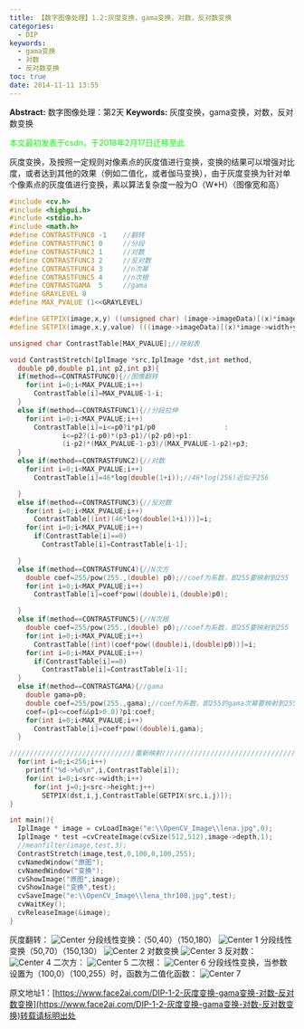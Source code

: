 ```yaml
---
title: 【数字图像处理】1.2:灰度变换，gama变换，对数，反对数变换
categories:
  - DIP
keywords:
  - gama变换
  - 对数
  - 反对数变换
toc: true
date: 2014-11-11 13:55
---
```

**Abstract:** 数字图像处理：第2天
**Keywords:** 灰度变换，gama变换，对数，反对数变换
<!--more-->
<font color="00FF00">本文最初发表于csdn，于2018年2月17日迁移至此</font>

灰度变换，及按照一定规则对像素点的灰度值进行变换，变换的结果可以增强对比度，或者达到其他的效果（例如二值化，或者伽马变换），由于灰度变换为针对单个像素点的灰度值进行变换，素以算法复杂度一般为O（W\*H）（图像宽和高）
```c++
#include <cv.h>
#include <highgui.h>
#include <stdio.h>
#include <math.h>
#define CONTRASTFUNC0 -1	//翻转
#define CONTRASTFUNC1 0		//分段
#define CONTRASTFUNC2 1		//对数
#define CONTRASTFUNC3 2		//反对数
#define CONTRASTFUNC4 3		//n次幂
#define CONTRASTFUNC5 4		//n次根
#define CONTRASTGAMA  5     //gama
#define GRAYLEVEL 8
#define MAX_PVALUE (1<<GRAYLEVEL)

#define GETPIX(image,x,y) ((unsigned char) (image->imageData)[(x)*image->width+(y)])
#define SETPIX(image,x,y,value) (((image->imageData)[(x)*image->width+y])=((unsigned char)value))

unsigned char ContrastTable[MAX_PVALUE];//映射表

void ContrastStretch(IplImage *src,IplImage *dst,int method,
  double p0,double p1,int p2,int p3){
  if(method==CONTRASTFUNC0){//图像翻转
    for(int i=0;i<MAX_PVALUE;i++)
      ContrastTable[i]=MAX_PVALUE-1-i;
  }
  else if(method==CONTRASTFUNC1){//分段拉伸
    for(int i=0;i<MAX_PVALUE;i++)
      ContrastTable[i]=i<=p0?i*p1/p0                 :
		     i<=p2?(i-p0)*(p3-p1)/(p2-p0)+p1:
		     (i-p2)*(MAX_PVALUE-1-p3)/(MAX_PVALUE-1-p2)+p3;
  }
  else if(method==CONTRASTFUNC2){//对数
    for(int i=0;i<MAX_PVALUE;i++)
      ContrastTable[i]=46*log(double(1+i));//46*log(256)近似于256

  }
  else if(method==CONTRASTFUNC3){//反对数
    for(int i=0;i<MAX_PVALUE;i++)
      ContrastTable[(int)(46*log(double(1+i)))]=i;
    for(int i=0;i<MAX_PVALUE;i++)
      if(ContrastTable[i]==0)
        ContrastTable[i]=ContrastTable[i-1];

  }
  else if(method==CONTRASTFUNC4){//N次方
    double coef=255/pow(255.,(double) p0);//coef为系数，即255要映射到255
    for(int i=0;i<MAX_PVALUE;i++)
      ContrastTable[i]=coef*pow((double)i,(double)p0);

  }
  else if(method==CONTRASTFUNC5){//N次根
    double coef=255/pow(255.,(double) p0);//coef为系数，即255要映射到255
    for(int i=0;i<MAX_PVALUE;i++)
      ContrastTable[(int)(coef*pow((double)i,(double)p0))]=i;
    for(int i=0;i<MAX_PVALUE;i++)
      if(ContrastTable[i]==0)
        ContrastTable[i]=ContrastTable[i-1];
  }
  else if(method==CONTRASTGAMA){//gama
    double gama=p0;
    double coef=255/pow(255.,gama);//coef为系数，即255的gama次幂要映射到255
    coef=(p1<=coef&&p1>0.0)?p1:coef;
    for(int i=0;i<MAX_PVALUE;i++)
      ContrastTable[i]=coef*pow((double)i,gama);
  }

///////////////////////////////重新映射/////////////////////////////////////////////
  for(int i=0;i<256;i++)
    printf("%d->%d\n",i,ContrastTable[i]);
    for(int i=0;i<src->width;i++)
      for(int j=0;j<src->height;j++)
        SETPIX(dst,i,j,ContrastTable[GETPIX(src,i,j)]);
}

int main(){
  IplImage * image = cvLoadImage("e:\\OpenCV_Image\\lena.jpg",0);
  IplImage * test =cvCreateImage(cvSize(512,512),image->depth,1);
  //meanfilter(image,test,3);
  ContrastStretch(image,test,0,100,0,100,255);
  cvNamedWindow("原图");
  cvNamedWindow("变换");
  cvShowImage("原图",image);
  cvShowImage("变换",test);
  cvSaveImage("e:\\OpenCV_Image\\lena_thr100.jpg",test);
  cvWaitKey();
  cvReleaseImage(&image);
}

```
灰度翻转：
![Center][]
分段线性变换：（50,40）（150,180）
![Center 1][]
分段线性变换（50,70）（150,130）
![Center 2][]
对数变换
![Center 3][]
反对数：
![Center 4][]
二次方：
![Center 5][]
二次根：
![Center 6][]
分段线性变换，当参数设置为（100,0）（100,255）时，函数为二值化函数：
![Center 7][]

[Center]: https://tony4ai-1251394096.cos.ap-hongkong.myqcloud.com/blog_images/DIP-1-2-灰度变换-gama变换-对数-反对数变换/20141111133834016.jpg
[Center 1]: https://tony4ai-1251394096.cos.ap-hongkong.myqcloud.com/blog_images/DIP-1-2-灰度变换-gama变换-对数-反对数变换/20141111133913905.jpg
[Center 2]: https://tony4ai-1251394096.cos.ap-hongkong.myqcloud.com/blog_images/DIP-1-2-灰度变换-gama变换-对数-反对数变换/20141111134111109.jpg
[Center 3]: https://tony4ai-1251394096.cos.ap-hongkong.myqcloud.com/blog_images/DIP-1-2-灰度变换-gama变换-对数-反对数变换/20141111134125335.jpg
[Center 4]: https://tony4ai-1251394096.cos.ap-hongkong.myqcloud.com/blog_images/DIP-1-2-灰度变换-gama变换-对数-反对数变换/20141111134148719.jpg
[Center 5]: https://tony4ai-1251394096.cos.ap-hongkong.myqcloud.com/blog_images/DIP-1-2-灰度变换-gama变换-对数-反对数变换/20141111134210731.jpg
[Center 6]: https://tony4ai-1251394096.cos.ap-hongkong.myqcloud.com/blog_images/DIP-1-2-灰度变换-gama变换-对数-反对数变换/20141111134239732.jpg
[Center 7]: https://tony4ai-1251394096.cos.ap-hongkong.myqcloud.com/blog_images/DIP-1-2-灰度变换-gama变换-对数-反对数变换/20141111135816015.jpg





原文地址1：[https://www.face2ai.com/DIP-1-2-灰度变换-gama变换-对数-反对数变换](https://www.face2ai.com/DIP-1-2-灰度变换-gama变换-对数-反对数变换)转载请标明出处
